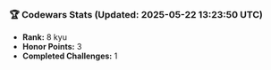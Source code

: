 ### 🏆 Codewars Stats (Updated: 2025-05-22 13:23:50 UTC)

- **Rank:** 8 kyu
- **Honor Points:** 3
- **Completed Challenges:** 1
